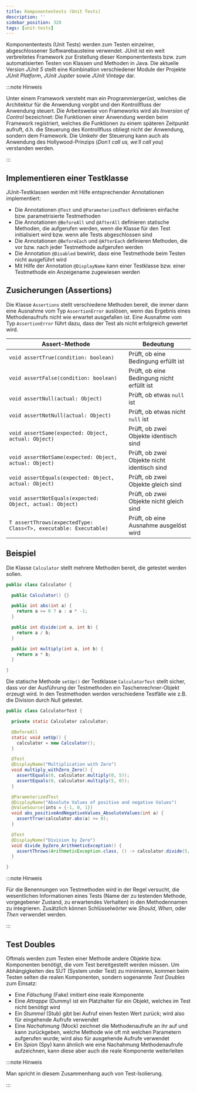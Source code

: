 ```yaml
---
title: Komponententests (Unit Tests)
description: ''
sidebar_position: 320
tags: [unit-tests]
---
```


Komponententests (Unit Tests) werden zum Testen einzelner, abgeschlossener
Softwarebausteine verwendet. JUnit ist ein weit verbreitetes Framework zur
Erstellung dieser Komponententests bzw. zum automatisierten Testen von Klassen
und Methoden in Java. Die aktuelle Version _JUnit 5_ stellt eine Kombination
verschiedener Module der Projekte _JUnit Platform_, _JUnit Jupiter_ sowie _JUnit
Vintage_ dar.

:::note Hinweis

Unter einem Framework versteht man ein Programmiergerüst, welches die
Architektur für die Anwendung vorgibt und den Kontrollfluss der Anwendung
steuert. Die Arbeitsweise von Frameworks wird als _Inversion of Control_
bezeichnet: Die Funktionen einer Anwendung werden beim Framework registriert,
welches die Funktionen zu einem späteren Zeitpunkt aufruft, d.h. die Steuerung
des Kontrollfluss obliegt nicht der Anwendung, sondern dem Framework. Die Umkehr
der Steuerung kann auch als Anwendung des Hollywood-Prinzips (_Don´t call us,
we´ll call you_) verstanden werden.

:::

## Implementieren einer Testklasse

JUnit-Testklassen werden mit Hilfe entsprechender Annotationen implementiert:

- Die Annotationen `@Test` und `@ParameterizedTest` definieren einfache bzw.
  parametrisierte Testmethoden
- Die Annotationen `@BeforeAll` und `@AfterAll` definieren statische Methoden,
  die aufgerufen werden, wenn die Klasse für den Test initialisiert wird bzw.
  wenn alle Tests abgeschlossen sind
- Die Annotationen `@BeforeEach` und `@AfterEach` definieren Methoden, die vor
  bzw. nach jeder Testmethode aufgerufen werden
- Die Annotation `@Disabled` bewirkt, dass eine Testmethode beim Testen nicht
  ausgeführt wird
- Mit Hilfe der Annotation `@DisplayName` kann einer Testklasse bzw. einer
  Testmethode ein Anzeigename zugewiesen werden

## Zusicherungen (Assertions)

Die Klasse `Assertions` stellt verschiedene Methoden bereit, die immer dann eine
Ausnahme vom Typ `AssertionError` auslösen, wenn das Ergebnis eines
Methodenaufrufs nicht wie erwartet ausgefallen ist. Eine Ausnahme vom Typ
`AssertionError` führt dazu, dass der Test als nicht erfolgreich gewertet wird.

| Assert-Methode                                                   | Bedeutung                                   |
| ---------------------------------------------------------------- | ------------------------------------------- |
| `void assertTrue(condition: boolean)`                            | Prüft, ob eine Bedingung erfüllt ist        |
| `void assertFalse(condition: boolean)`                           | Prüft, ob eine Bedingung nicht erfüllt ist  |
| `void assertNull(actual: Object)`                                | Prüft, ob etwas `null` ist                  |
| `void assertNotNull(actual: Object)`                             | Prüft, ob etwas nicht `null` ist            |
| `void assertSame(expected: Object, actual: Object)`              | Prüft, ob zwei Objekte identisch sind       |
| `void assertNotSame(expected: Object, actual: Object)`           | Prüft, ob zwei Objekte nicht identisch sind |
| `void assertEquals(expected: Object, actual: Object)`            | Prüft, ob zwei Objekte gleich sind          |
| `void assertNotEquals(expected: Object, actual: Object)`         | Prüft, ob zwei Objekte nicht gleich sind    |
| `T assertThrows(expectedType: Class<T>, executable: Executable)` | Prüft, ob eine Ausnahme ausgelöst wird      |

## Beispiel

Die Klasse `Calculator` stellt mehrere Methoden bereit, die getestet werden
sollen.

```java title="Calculator.java" showLineNumbers
public class Calculator {

  public Calculator() {}

  public int abs(int a) {
    return a >= 0 ? a : a * -1;
  }

  public int divide(int a, int b) {
    return a / b;
  }

  public int multiply(int a, int b) {
    return a * b;
  }

}
```

Die statische Methode `setUp()` der Testklasse `CalculatorTest` stellt sicher,
dass vor der Ausführung der Testmethoden ein Taschenrechner-Objekt erzeugt wird.
In den Testmethoden werden verschiedene Testfälle wie z.B. die Division durch
Null getestet.

```java title="MainClass.java" showLineNumbers
public class CalculatorTest {

  private static Calculator calculator;

  @BeforeAll
  static void setUp() {
    calculator = new Calculator();
  }

  @Test
  @DisplayName("Multiplication with Zero")
  void multiply_withZero_Zero() {
    assertEquals(0, calculator.multiply(0, 5));
    assertEquals(0, calculator.multiply(5, 0));
  }

  @ParameterizedTest
  @DisplayName("Absolute Values of positive and negative Values")
  @ValueSource(ints = {-1, 0, 1})
  void abs_positiveAndNegativeValues_AbsoluteValues(int a) {
    assertTrue(calculator.abs(a) >= 0);
  }

  @Test
  @DisplayName("Division by Zero")
  void divide_byZero_ArithmeticException() {
    assertThrows(ArithmeticException.class, () -> calculator.divide(5, 0));
  }

}
```

:::note Hinweis

Für die Benennungen von Testmethoden wird in der Regel versucht, die
wesentlichen Informationen eines Tests (Name der zu testenden Methode,
vorgegebener Zustand, zu erwartendes Verhalten) in den Methodennamen zu
integrieren. Zusätzlich können Schlüsselwörter wie _Should_, _When_, oder _Then_
verwendet werden.

:::

## Test Doubles

Oftmals werden zum Testen einer Methode andere Objekte bzw. Komponenten
benötigt, die vom Test bereitgestellt werden müssen. Um Abhängigkeiten des SUT
(System under Test) zu minimieren, kommen beim Testen selten die realen
Komponenten, sondern sogenannte _Test Doubles_ zum Einsatz:

- Eine _Fälschung_ (Fake) imitiert eine reale Komponente
- Eine _Attrappe_ (Dummy) ist ein Platzhalter für ein Objekt, welches im Test
  nicht benötigt wird
- Ein _Stummel_ (Stub) gibt bei Aufruf einen festen Wert zurück; wird also für
  eingehende Aufrufe verwendet
- Eine _Nachahmung_ (Mock) zeichnet die Methodenaufrufe an ihr auf und kann
  zurückgeben, welche Methode wie oft mit welchen Parametern aufgerufen wurde;
  wird also für ausgehende Aufrufe verwendet
- Ein _Spion_ (Spy) kann ähnlich wie eine Nachahmung Methodenaufrufe
  aufzeichnen, kann diese aber auch die reale Komponente weiterleiten

:::note Hinweis

Man spricht in diesem Zusammenhang auch von Test-Isolierung.

:::
